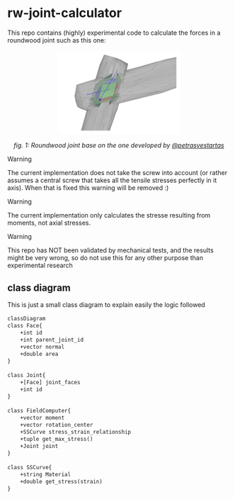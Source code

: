 # rw-joint-calculator
This repo contains (highly) experimental code to calculate the forces in a roundwood joint such as this one:

<div align="center">

<img src="./assets/2025_05_29_joinery_detail_01_cropped.png" width="55%">

*fig. 1: Roundwood joint base on the one developed by [@petrasvestartas](https://github.com/petrasvestartas)*

</div>


> [!WARNING]
> The current implementation does not take the screw into account (or rather assumes a central screw that takes all the tensile stresses perfectly in it axis). When that is fixed this warning will be removed :)

> [!WARNING]
> The current implementation only calculates the stresse resulting from moments, not axial stresses.

> [!WARNING]
> This repo has NOT been validated by mechanical tests, and the results might be very wrong, so do not use this for any other purpose than experimental research

## class diagram
This is just a small class diagram to explain easily the logic followed

```mermaid
classDiagram
class Face{
    +int id
    +int parent_joint_id
    +vector normal
    +double area
}

class Joint{
    +[Face] joint_faces
    +int id
}

class FieldComputer{
    +vector moment
    +vector rotation_center
    +SSCurve stress_strain_relationship
    +tuple get_max_stress()
    +Joint joint
}

class SSCurve{
    +string Material
    +double get_stress(strain)
}

```
